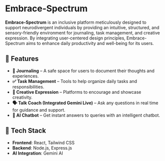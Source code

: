 # Embrace-Spectrum

**Embrace-Spectrum** is an inclusive platform meticulously designed to support neurodivergent individuals by providing an intuitive, structured, and sensory-friendly environment for journaling, task management, and creative expression. By integrating user-centered design principles, Embrace-Spectrum aims to enhance daily productivity and well-being for its users.

## 🚀 Features

- **📝 Journaling** – A safe space for users to document their thoughts and experiences.
- **✅ Task Management** – Tools to help organize daily tasks and responsibilities.
- **🎨 Creative Expression** – Platforms to encourage and showcase creativity.
- **🗣️ Talk Coach (Integrated Gemini Live)** – Ask any questions in real time for guidance and support.
- **🤖 AI Chatbot** – Get instant answers to queries with an intelligent chatbot.

## 🔧 Tech Stack

- **Frontend**: React, Tailwind CSS
- **Backend**: Node.js, Express.js
- **AI Integration**: Gemini AI 
